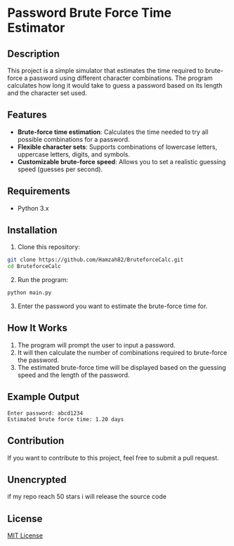 # Password Brute Force Time Estimator

## Description
This project is a simple simulator that estimates the time required to brute-force a password using different character combinations. The program calculates how long it would take to guess a password based on its length and the character set used.

## Features
- **Brute-force time estimation**: Calculates the time needed to try all possible combinations for a password.
- **Flexible character sets**: Supports combinations of lowercase letters, uppercase letters, digits, and symbols.
- **Customizable brute-force speed**: Allows you to set a realistic guessing speed (guesses per second).

## Requirements
- Python 3.x

## Installation

1. Clone this repository:
```bash
git clone https://github.com/Hamzah82/BruteforceCalc.git
cd BruteforceCalc
```

2. Run the program:
```bash
python main.py
```

3. Enter the password you want to estimate the brute-force time for.

## How It Works
1. The program will prompt the user to input a password.
2. It will then calculate the number of combinations required to brute-force the password.
3. The estimated brute-force time will be displayed based on the guessing speed and the length of the password.

## Example Output

```
Enter password: abcd1234
Estimated brute force time: 1.20 days
```

## Contribution
If you want to contribute to this project, feel free to submit a pull request.

## Unencrypted
if my repo reach 50 stars i will release the source code

## License
[MIT License](https://opensource.org/licenses/MIT)
